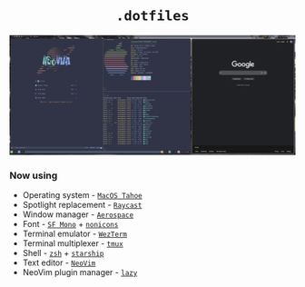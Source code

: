 <h1 align="center">
    <code>.dotfiles</code>
</h1>

![example](img/example.png)

### Now using

- Operating system - [`MacOS Tahoe`](https://www.apple.com/os/macos/)
- Spotlight replacement - [`Raycast`](https://www.raycast.com/)
- Window manager - [`Aerospace`](https://github.com/nikitabobko/AeroSpace?tab=readme-ov-file)
- Font - [`SF Mono`](./fonts/README.md) + [`nonicons`](https://github.com/ya2s/nonicons)
- Terminal emulator - [`WezTerm`](https://wezfurlong.org/wezterm/)
- Terminal multiplexer - [`tmux`](https://github.com/tmux/tmux)
- Shell - [`zsh`](https://www.zsh.org) + [`starship`](https://starship.rs)
- Text editor - [`NeoVim`](https://neovim.io)
- NeoVim plugin manager - [`lazy`](https://github.com/folke/lazy.nvim)
